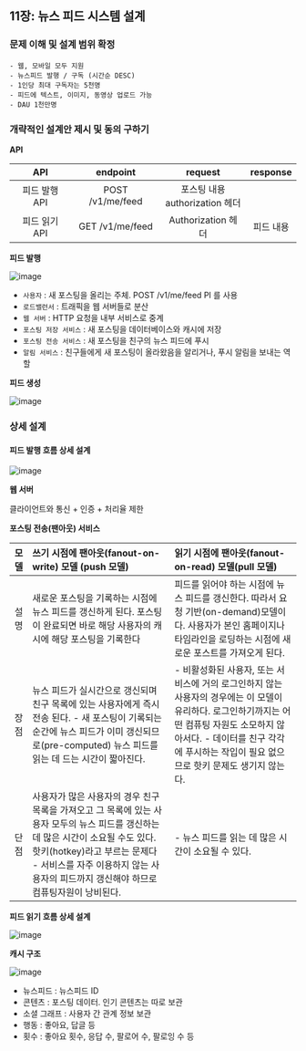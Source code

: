 ## 11장: 뉴스 피드 시스템 설계

### 문제 이해 및 설계 범위 확정

```
- 웹, 모바일 모두 지원
- 뉴스피드 발행 / 구독 (시간순 DESC)
- 1인당 최대 구독자는 5천명
- 피드에 텍스트, 이미지, 동영상 업로드 가능
- DAU 1천만명
```

### 개략적인 설계안 제시 및 동의 구하기

**API**

|      API      |     endpoint     |              request              | response  |
| :-----------: | :--------------: | :-------------------------------: | :-------: |
| 피드 발행 API | POST /v1/me/feed | 포스팅 내용<br>authorization 헤더 |           |
| 피드 읽기 API | GET /v1/me/feed  |        Authorization 헤더         | 피드 내용 |

**피드 발행**

![image](https://github.com/rachel5004/23-7-SystemDesignInterview/assets/75432228/8563555a-416f-49f3-ad9b-ff5186a70f63)

- `사용자` : 새 포스팅을 올리는 주체. POST /v1/me/feed PI 를 사용
- `로드밸런서` : 트래픽을 웹 서버들로 분산
- `웹 서버` : HTTP 요청을 내부 서비스로 중계
- `포스팅 저장 서비스` : 새 포스팅을 데이터베이스와 캐시에 저장
- `포스팅 전송 서비스` : 새 포스팅을 친구의 뉴스 피드에 푸시
- `알림 서비스` : 친구들에게 새 포스팅이 올라왔음을 알리거나, 푸시 알림을 보내는 역할


**피드 생성**

![image](https://github.com/rachel5004/23-7-SystemDesignInterview/assets/75432228/ef8f7d8f-5271-4b33-a7a2-aa9bc4c86078)


### 상세 설계

#### 피드 발행 흐름 상세 설계

![image](https://github.com/rachel5004/23-7-SystemDesignInterview/assets/75432228/00416ec6-718b-44b7-bced-23d93d1843bb)


**웹 서버**

클라이언트와 통신 + 인증 + 처리율 제한

**포스팅 전송(팬아웃) 서비스**


| 모델 | 쓰기 시점에 팬아웃(fanout-on-write) 모델 (push 모델)     | 읽기 시점에 팬아웃(fanout-on-read) 모델(pull 모델)     |
| :--: | :----- | :----------- |
| 설명 | 새로운 포스팅을 기록하는 시점에 뉴스 피드를 갱신하게 된다. 포스팅이 완료되면 바로 해당 사용자의 캐시에 해당 포스팅을 기록한다  | 피드를 읽어야 하는 시점에 뉴스 피드를 갱신한다. 따라서 요청 기반(on-demand)모델이다. 사용자가 본인 홈페이지나 타임라인을 로딩하는 시점에 새로운 포스트를 가져오게 된다. |
| 장점 | 뉴스 피드가 실시간으로 갱신되며 친구 목록에 있는 사용자에게 즉시 전송 된다. - 새 포스팅이 기록되는 순간에 뉴스 피드가 이미 갱신되므로(pre-computed) 뉴스 피드를 읽는 데 드는 시간이 짧아진다.  | - 비활성화된 사용자, 또는 서비스에 거의 로그인하지 않는 사용자의 경우에는 이 모델이 유리하다. 로그인하기까지는 어떤 컴퓨팅 자원도 소모하지 않아서다. - 데이터를 친구 각각에 푸시하는 작입이 필요 없으므로 핫키 문제도 생기지 않는다. |
| 단점 | 사용자가 많은 사용자의 경우 친구 목록을 가져오고 그 목록에 있는 사용자 모두의 뉴스 피드를 갱신하는 데 많은 시간이 소요될 수도 있다. 핫키(hotkey)라고 부르는 문제다 - 서비스를 자주 이용하지 않는 사용자의 피드까지 갱신해야 하므로 컴퓨팅자원이 낭비된다. | - 뉴스 피드를 읽는 데 많은 시간이 소요될 수 있다.    |

**피드 읽기 흐름 상세 설계**

![image](https://github.com/rachel5004/23-7-SystemDesignInterview/assets/75432228/7721f46c-86ce-419a-845e-f40aa7d1ef63)


**캐시 구조**

![image](https://github.com/rachel5004/23-7-SystemDesignInterview/assets/75432228/ca4ebba6-5ce1-4a35-a871-db584448ab6c)

- 뉴스피드 : 뉴스피드 ID
- 콘텐츠 : 포스팅 데이터. 인기 콘텐츠는 따로 보관
- 소셜 그래프 : 사용자 간 관계 정보 보관
- 행동 : 좋아요, 답글 등
- 횟수 : 좋아요 횟수, 응답 수, 팔로어 수, 팔로잉 수 등
